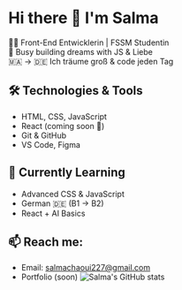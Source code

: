 # Hi there 👋 I'm Salma

👩‍💻 Front-End Entwicklerin | FSSM Studentin  
🚀 Busy building dreams with JS & Liebe  
🇲🇦 → 🇩🇪 Ich träume groß & code jeden Tag

## 🛠️ Technologies & Tools

- HTML, CSS, JavaScript  
- React (coming soon 💫)  
- Git & GitHub  
- VS Code, Figma

## 🌱 Currently Learning

- Advanced CSS & JavaScript  
- German 🇩🇪 (B1 → B2)  
- React + AI Basics

## 📫 Reach me:

- Email: salmachaoui227@gmail.com
- Portfolio (soon)
![Salma's GitHub stats](https://github-readme-stats.vercel.app/api?username=KoderSCpixel&show_icons=true&theme=tokyonight)

